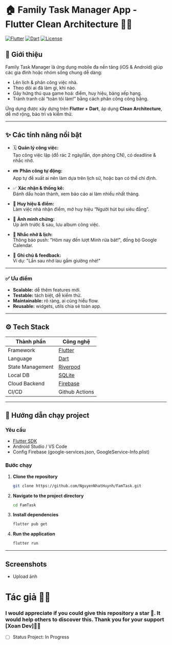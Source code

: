 # 🏠 Family Task Manager App - Flutter Clean Architecture 🧹🎯

[![Flutter](https://img.shields.io/badge/Flutter-Framework-blue)](https://flutter.dev/) 
[![Dart](https://img.shields.io/badge/Dart-Language-blue)](https://dart.dev/) 
[![License](https://img.shields.io/badge/License-MIT-green)](./LICENSE)

## 🚀 Giới thiệu

Family Task Manager là ứng dụng mobile đa nền tảng (iOS & Android) giúp các gia đình hoặc nhóm sống chung dễ dàng:
- Lên lịch & phân công việc nhà.
- Theo dõi ai đã làm gì, khi nào.
- Gây hứng thú qua game hoá: điểm, huy hiệu, bảng xếp hạng.
- Tránh tranh cãi “toàn tôi làm!” bằng cách phân công công bằng.

Ứng dụng được xây dựng trên **Flutter + Dart**, áp dụng **Clean Architecture**, dễ mở rộng, bảo trì và kiểm thử.

---

## ✨ Các tính năng nổi bật

- 🗓️ **Quản lý công việc:**  
  Tạo công việc lặp (đổ rác 2 ngày/lần, dọn phòng CN), có deadline & nhắc nhở.

- 👪 **Phân công tự động:**  
  App tự đề xuất ai nên làm dựa trên lịch sử, hoặc bạn có thể chỉ định.

- ✅ **Xác nhận & thống kê:**  
  Đánh dấu hoàn thành, xem báo cáo ai làm nhiều nhất tháng.

- 🏅 **Huy hiệu & điểm:**  
  Làm việc nhà nhận điểm, mở huy hiệu “Người hút bụi siêu đẳng”.

- 📸 **Ảnh minh chứng:**  
  Up ảnh trước & sau, lưu album công việc.

- 🔔 **Nhắc nhở & lịch:**  
  Thông báo push: "Hôm nay đến lượt Minh rửa bát!", đồng bộ Google Calendar.

- 💬 **Ghi chú & feedback:**  
  Ví dụ: "Lần sau nhớ lau gầm giường nhé!"

---

### ✅ Ưu điểm

- **Scalable:** dễ thêm features mới.
- **Testable:** tách biệt, dễ kiểm thử.
- **Maintainable:** rõ ràng, ai cũng hiểu flow.
- **Reusable:** widgets, utils chia sẻ toàn app.

---

## ⚙️ Tech Stack

| Thành phần       | Công nghệ                   |
|-------------------|----------------------------|
| Framework         | [Flutter](https://flutter.dev/) |
| Language          | [Dart](https://dart.dev/)  |
| State Management  | [Riverpod](https://riverpod.dev/) |
| Local DB          | [SQLite](https://pub.dev/packages/sqflite) |
| Cloud Backend     | [Firebase](https://firebase.google.com/) |
| CI/CD             | Github Actions             |

---

## 🚀 Hướng dẫn chạy project

### Yêu cầu
- [Flutter SDK](https://flutter.dev/docs/get-started/install)
- Android Studio / VS Code
- Config Firebase (google-services.json, GoogleService-Info.plist)

### Bước chạy

1. **Clone the repository**
   ```bash
   git clone https://github.com/NguyenNhatHuynh/FamTask.git
2. **Navigate to the project directory**
    ```bash
   cd FamTask
3. **Install dependencies**
    ```bash
    flutter pub get
4. **Run the application**
    ```bash
    flutter run
---

## Screenshots

- Upload ảnh 


# Tác giả 👨‍💻 
### I would appreciate if you could give this repository a star 🌟. It would help others to discover this. Thank you for your support [Xoan Dev]👨‍💻
- [ ] Status Project:  In Progress
